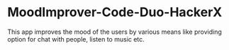 # MoodImprover-Code-Duo-HackerX
This app improves the mood of the users by various means like providing option for chat with people, listen to music etc.
